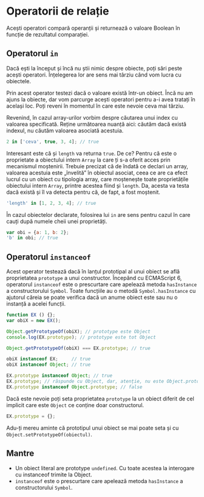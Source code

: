# Operatorii de relație

Acești operatori compară operanții și returnează o valoare Boolean în funcție de rezultatul comparației.

## Operatorul `in`

Dacă ești la început și încă nu știi nimic despre obiecte, poți sări peste acești operatori. Înțelegerea lor are sens mai târziu când vom lucra cu obiectele.

Prin acest operator testezi dacă o valoare există într-un obiect. Încă nu am ajuns la obiecte, dar vom parcurge acești operatori pentru a-i avea tratați în același loc. Poți reveni în momentul în care este nevoie ceva mai târziu.

Revenind, în cazul array-urilor vorbim despre căutarea unui index cu valoarea specificată. Reține următoarea nuanță aici: căutăm dacă există indexul, nu căutăm valoarea asociată acestuia.

```javascript
2 in ['ceva', true, 3, 4]; // true
```

Interesant este că și `length` va returna `true`. De ce? Pentru că este o proprietate a obiectului intern `Array` la care ți s-a oferit acces prin mecanismul moștenirii. Trebuie precizat că de îndată ce declari un array, valoarea acestuia este „învelită” în obiectul asociat, ceea ce are ca efect lucrul cu un obiect cu tipologia array, care moștenește toate proprietățile obiectului intern `Array`, printre acestea fiind și `length`. Da, acesta va testa dacă există și îl va detecta pentru că, de fapt, a fost moștenit.

```javascript
'length' in [1, 2, 3, 4]; // true
```

În cazul obiectelor declarate, folosirea lui `in` are sens pentru cazul în care cauți după numele cheii unei proprietăți.

```javascript
var obi = {a: 1, b: 2};
'b' in obi; // true
```

## Operatorul `instanceof`

Acest operator testează dacă în lanțul prototipal al unui obiect se află proprietatea `prototype` a unui constructor. Începând cu ECMAScript 6, operatorul `instanceof` este o prescurtare care apelează metoda `hasInstance` a constructorului `Symbol`. Toate funcțiile au o metodă `Symbol.hasInstance` cu ajutorul căreia se poate verifica dacă un anume obiect este sau nu o instanță a acelei funcții.

```javascript
function EX () {};
var obiX = new EX();

Object.getPrototypeOf(obiX); // prototype este Object
console.log(EX.prototype); // prototype este tot Object

Object.getPrototypeOf(obiX) === EX.prototype; // true

obiX instanceof EX;     // true
obiX instanceof Object; // true

EX.prototype instanceof Object; // true
EX.prototype; // răspunde cu Object, dar, atenție, nu este Object.prototype
EX.prototype instanceof Object.prototype; // false
```

Dacă este nevoie poți seta proprietatea `prototype` la un obiect diferit de cel implicit care este `Object` ce conține doar constructorul.

```javascript
EX.prototype = {};
```

Adu-ți mereu aminte că prototipul unui obiect se mai poate seta și cu `Object.setPrototypeOf(obiectul)`.

## Mantre

-   Un obiect literal are prototype `undefined`. Cu toate acestea la interogare cu instanceof trimite la Object.
-   `instanceof` este o prescurtare care apelează metoda `hasInstance` a constructorului `Symbol`.
